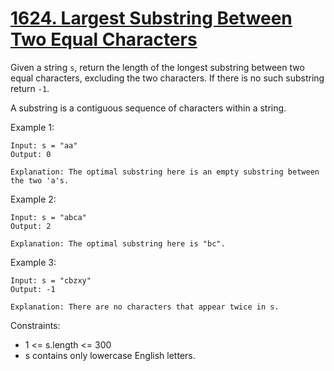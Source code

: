 # [1624. Largest Substring Between Two Equal Characters](https://leetcode.com/problems/largest-substring-between-two-equal-characters)

Given a string `s`, return the length of the longest substring between two equal characters, excluding the two characters. If there is no such substring return `-1`.

A substring is a contiguous sequence of characters within a string.

 

Example 1:

    Input: s = "aa"
    Output: 0

    Explanation: The optimal substring here is an empty substring between the two 'a's.

Example 2:

    Input: s = "abca"
    Output: 2

    Explanation: The optimal substring here is "bc".

Example 3:

    Input: s = "cbzxy"
    Output: -1

    Explanation: There are no characters that appear twice in s.
 

Constraints:

* 1 <= s.length <= 300
* s contains only lowercase English letters.